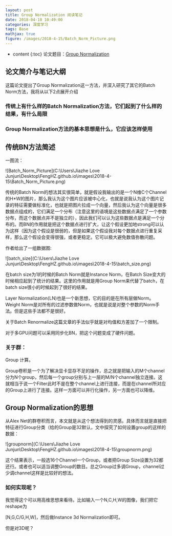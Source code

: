 ```yaml
---
layout: post
title: Group Normalization 阅读笔记
date: 2018-04-10 10:49:00
categories: 深度学习
tags: Base
mathjax: true
figure: /images/2018-4-15/Batch_Norm_Picture.png
---
```


* content
{:toc}
论文题目：[Group Normalization](https://arxiv.org/abs/1803.08494)

## 论文简介与笔记大纲

这篇论文提出了Group Normalization这一方法，并深入研究了其它的Batch Norm方法，我将从以下2点展开介绍

### 传统上有什么样的Batch Normalization方法，它们起到了什么样的结果，有什么局限

### Group Normalization方法的基本思想是什么，它应该怎样使用




## 传统BN方法简述

一图流：

![Batch_Norm_Picture](C:\Users\Jiazhe Love Junjun\Desktop\FengHZ.github.io\images\2018-4-15\Batch_Norm_Picture.png)

传统的Batch Norm的想法其实很简单，就是假设我输出的是一个N维C个Channel的H*W的图片，那么我认为这个图片应该被中心化，也就是说我认为这个图片记录的特征需要做标准化，也就是把图片拉成一个向量，然后我认为这个向量是很多数据点组成的，它们满足一个分布（注意这里的语境是这些数据点满足了一个参数分布，而这个数据点并不是独立的），因此我们可以认为这些数据点是满足一个分布的。而BN的作用就是把这个数据点进行扩大，让这个假设更加地strong可以认为这样（因为这个假设是很弱的，但是如果这个假设我对每个数据点进行重复采样，那么这个假设会变得很强，或者更稳定。它可以极大避免数值弥散问题。

作者给出了一组数据图:

![batch_size](C:\Users\Jiazhe Love Junjun\Desktop\FengHZ.github.io\images\2018-4-15\batch_size.png)

在batch size为1的时候的Batch Norm就是Instance Norm，在Batch Size变大的时候相应起到了统计的结果。这里的作用就是用Group Norm来代替了batch，在batch size很小的时候起到了很好的结果。

Layer Normalization(LN)也是一个新思想，它的目的是在所有层做Norm。Weight Norm是对所有的过滤参数做Norm，也就是说是对整个参数的Norm手法。但是这些手法都不是很好。

关于Batch Renormalize这篇文章的手法似乎就是对均值和方差加了一个限制。

对于多GPU问题可以采用同步化BN，把这个问题变成了硬件问题。

### 关于群：

Group 计算。

Group卷积是一个为了解决显卡显存不足的操作，总之就是把输入的M个channel分为N个group，然后每一个group分别与上一层的M/N个channel独立连接。这就相当于说一个Filter此时不是在整个channel上进行连接，而是在channel所对应的Group上进行了连接。这样一方面可以并行化操作，另一方面也可以降维。

## Group Normalization的思想

从Alex Net的群卷积而言，本文就是从这个想法得到的灵感。具体而言就是直接把特征进行Group分类（给的Group是32默认，文中探究了如何设置group的这样的数据：

![groupnorm](C:\Users\Jiazhe Love Junjun\Desktop\FengHZ.github.io\images\2018-4-15\groupnorm.png)

这个结果表示，一般选16个Channel一个Group，或者把Group Size设置为32都还行。或者也可以适当调整Group的数目。总之Group过多调Group，channel过少调channel这样是比较好的想法。

### 如何实现呢？

我觉得这个可以用高维思想来看待。比如输入一个N,C,H,W的图像，我们把它reshape为

[N,G,C/G,H,W]，然后做Instance 3d Normalization即可。

但是对3D呢？


